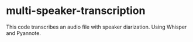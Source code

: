 # multi-speaker-transcription
This code transcribes an audio file with speaker diarization. Using Whisper and Pyannote.
